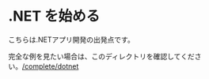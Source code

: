 # .NET を始める

こちらは.NETアプリ開発の出発点です。

完全な例を見たい場合は、このディレクトリを確認してください。[/complete/dotnet](../complete/dotnet/)